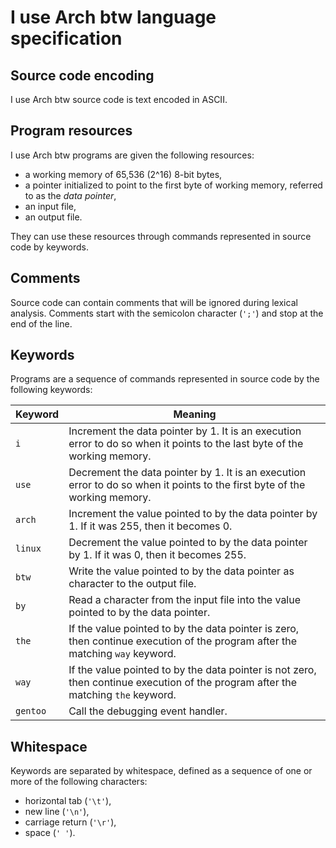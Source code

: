 # I use Arch btw language specification

## Source code encoding

I use Arch btw source code is text encoded in ASCII.

## Program resources

I use Arch btw programs are given the following resources:

- a working memory of 65,536 (2^16) 8-bit bytes,
- a pointer initialized to point to the first byte of working memory,
  referred to as the *data pointer*,
- an input file,
- an output file.

They can use these resources through commands represented in source code by
keywords.

## Comments

Source code can contain comments that will be ignored during lexical
analysis. Comments start with the semicolon character (`';'`) and stop at the
end of the line.

## Keywords

Programs are a sequence of commands represented in source code by the following
keywords:

| Keyword  | Meaning                                                                                                                           |
|----------|-----------------------------------------------------------------------------------------------------------------------------------|
| `i`      | Increment the data pointer by 1. It is an execution error to do so when it points to the last byte of the working memory.         |
| `use`    | Decrement the data pointer by 1. It is an execution error to do so when it points to the first byte of the working memory.        |
| `arch`   | Increment the value pointed to by the data pointer by 1. If it was 255, then it becomes 0.                                        |
| `linux`  | Decrement the value pointed to by the data pointer by 1. If it was 0, then it becomes 255.                                        |
| `btw`    | Write the value pointed to by the data pointer as character to the output file.                                                   |
| `by`     | Read a character from the input file into the value pointed to by the data pointer.                                               |
| `the`    | If the value pointed to by the data pointer is zero, then continue execution of the program after the matching `way` keyword.     |
| `way`    | If the value pointed to by the data pointer is not zero, then continue execution of the program after the matching `the` keyword. |
| `gentoo` | Call the debugging event handler.                                                                                                 |

## Whitespace

Keywords are separated by whitespace, defined as a sequence of one or more
of the following characters:

- horizontal tab (`'\t'`),
- new line (`'\n'`),
- carriage return (`'\r'`),
- space (`' '`).
